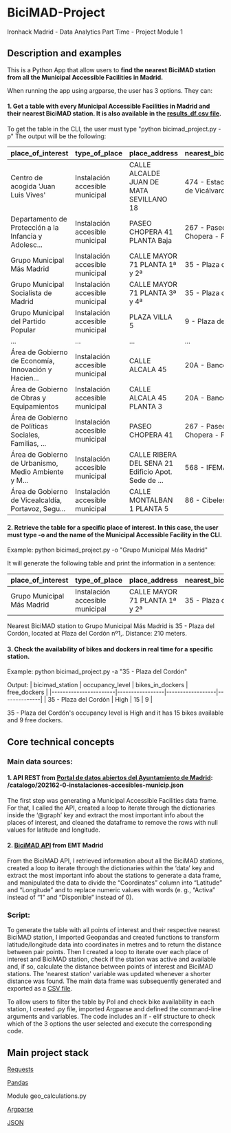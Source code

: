 # BiciMAD-Project

Ironhack Madrid - Data Analytics Part Time - Project Module 1

## Description and examples

This is a Python App that allow users to **find the nearest BiciMAD station from all the Municipal Accessible Facilities in Madrid.**

When running the app using argparse, the user has 3 options. They can:

#### 1. Get a table with every Municipal Accessible Facilities in Madrid and their nearest BiciMAD station. It is also available in the [results_df.csv file](https://github.com/danipafi/BiciMAD-Project#:~:text=1%20hour%20ago-,results_df.csv,-Add%20files%20via).

To get the table in the CLI, the user must type "python bicimad_project.py -p" The output will be the following:

| place_of_interest                                     | type_of_place                   | place_address                                         | nearest_bicimad_station                        | station_location                                        | distance    | total_bases |
|-------------------------------------------------------|---------------------------------|-------------------------------------------------------|-----------------------------------------------|---------------------------------------------------------|-------------|-------------|
| Centro de acogida 'Juan Luis Vives'                   | Instalación accesible municipal | CALLE ALCALDE JUAN DE MATA SEVILLANO 18               | 474 - Estación de tren de Vicálvaro          | Calle San Cipriano, 71 ,                                  | 1473 meters | 27          |
| Departamento de Protección a la Infancia y Adolesc... | Instalación accesible municipal | PASEO CHOPERA 41 PLANTA Baja                          | 267 - Paseo de la Chopera - Fernando Poo     | Paseo de la Chopera, 31 ,Comunidad de Madrid Espana,  | 197 meters  | 23          |
| Grupo Municipal Más Madrid                            | Instalación accesible municipal | CALLE MAYOR 71 PLANTA 1ª y 2ª                          | 35 - Plaza del Cordón                        | Plaza del Cordón nº1,                                    | 210 meters  | 24          |
| Grupo Municipal Socialista de Madrid                  | Instalación accesible municipal | CALLE MAYOR 71 PLANTA 3ª y 4ª                          | 35 - Plaza del Cordón                        | Plaza del Cordón nº1,                                    | 210 meters  | 24          |
| Grupo Municipal del Partido Popular                   | Instalación accesible municipal | PLAZA VILLA 5                                          | 9 - Plaza de San Miguel                      | Plaza de San Miguel nº 10,                                | 136 meters  | 24          |
| ...                                                   | ...                             | ...                                                   | ...                                           | ...                                                     | ...         | ...         |
| Área de Gobierno de Economía, Innovación y Hacien... | Instalación accesible municipal | CALLE ALCALA 45                                        | 20A - Banco de España                        | Calle Alcalá nº 48,                                      | 123 meters  | 27          |
| Área de Gobierno de Obras y Equipamientos             | Instalación accesible municipal | CALLE ALCALA 45 PLANTA 3                              | 20A - Banco de España                        | Calle Alcalá nº 48,                                      | 123 meters  | 27          |
| Área de Gobierno de Políticas Sociales, Familias, ... | Instalación accesible municipal | PASEO CHOPERA 41                                       | 267 - Paseo de la Chopera - Fernando Poo     | Paseo de la Chopera, 31 ,Comunidad de Madrid Espana,  | 197 meters  | 23          |
| Área de Gobierno de Urbanismo, Medio Ambiente y M... | Instalación accesible municipal | CALLE RIBERA DEL SENA 21 Edificio Apot. Sede de ...   | 568 - IFEMA A                                | Avenida del Partenón, 6 ,                                  | 192 meters  | 27          |
| Área de Gobierno de Vicealcaldía, Portavoz, Segu... | Instalación accesible municipal | CALLE MONTALBAN 1 PLANTA 5                             | 86 - Cibeles                                 | Paseo del Prado, 1B ,                                     | 145 meters  | 24          |


#### 2. Retrieve the table for a specific place of interest. In this case, the user must type -o and the name of the Municipal Accessible Facility in the CLI. 

Example: python bicimad_project.py -o "Grupo Municipal Más Madrid"

It will generate the following table and print the information in a sentence:  

| place_of_interest           | type_of_place                | place_address              | nearest_bicimad_station | station_location         | distance    | total_bases |
|-----------------------------|------------------------------|----------------------------|-------------------------|--------------------------|-------------|-------------|
| Grupo Municipal Más Madrid | Instalación accesible municipal | CALLE MAYOR 71 PLANTA 1ª y 2ª | 35 - Plaza del Cordón  | Plaza del Cordón nº1, | 210 meters  | 24          |

Nearest BiciMAD station to Grupo Municipal Más Madrid is 35 - Plaza del Cordón, located at Plaza del Cordón nº1,. Distance: 210 meters.

#### 3. Check the availability of bikes and dockers in real time for a specific station.

Example: python bicimad_project.py -a "35 - Plaza del Cordón"

Output: 
| bicimad_station       | occupancy_level | bikes_in_dockers | free_dockers |
|-----------------------|-----------------|------------------|--------------|
| 35 - Plaza del Cordón | High            | 15               | 9            |

35 - Plaza del Cordón's occupancy level is High and it has 15 bikes available and 9 free dockers.


## Core technical concepts

### Main data sources:

#### 1. API REST from [Portal de datos abiertos del Ayuntamiento de Madrid](https://datos.madrid.es/nuevoMadrid/swagger-ui-master-2.2.10/dist/index.html?url=/egobfiles/api.datos.madrid.es.json#!/Instalaciones32accesibles32municipales/instalaciones_accesibles_municip_json): /catalogo/202162-0-instalaciones-accesibles-municip.json

The first step was generating a Municipal Accessible Facilities data frame. For that, I called the API, created a loop to iterate through the dictionaries inside the ‘@graph’ key and extract the most important info about the places of interest, and cleaned the dataframe to remove the rows with null values for latitude and longitude.

#### 2. [BiciMAD API](https://apidocs.emtmadrid.es/#api-Block_4_TRANSPORT_BICIMAD) from EMT Madrid

From the BiciMAD API, I retrieved information about all the BiciMAD stations, created a loop to iterate through the dictionaries within the ‘data’ key and extract the most important info about the stations to generate a data frame, and manipulated the data to divide the “Coordinates” column into “Latitude” and “Longitude” and to replace numeric values with words (e. g., “Activa” instead of “1” and “Disponible” instead of 0).


### Script:

To generate the table with all points of interest and their respective nearest BiciMAD station, I imported Geopandas and created functions to transform latitude/longitude data into coordinates in metres and to return the distance between pair points. Then I created a loop to iterate over each place of interest and BiciMAD station, check if the station was active and available and, if so, calculate the distance between points of interest and BiciMAD stations. The 'nearest station' variable was updated whenever a shorter distance was found. The main data frame was subsequently generated and exported as a [CSV file](https://github.com/danipafi/BiciMAD-Project#:~:text=1%20hour%20ago-,results_df.csv,-Add%20files%20via).


To allow users to filter the table by PoI and check bike availability in each station, I created .py file, imported Argparse and defined the command-line arguments and variables. The code includes an if - elif structure to check which of the 3 options the user selected and execute the corresponding code. 



## Main project stack

[Requests](https://requests.readthedocs.io/en/latest/)

[Pandas](https://pandas.pydata.org/pandas-docs/stable/reference/index.html)

Module geo_calculations.py

[Argparse](https://docs.python.org/3.9/library/argparse.html)

[JSON](https://docs.python.org/3/library/json.html)

